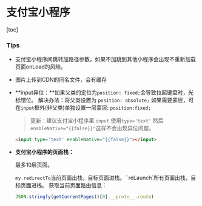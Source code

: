 # 支付宝小程序

[toc]

### Tips

- 支付宝小程序间跳转加路径参数，如果不加跳到其他小程序会出现不重新加载页面onLoad的风险。

- 图片上传到CDN的同名文件，会有缓存

- **input异位：**如果父类的定位为`position: fixed;`会导致拉起键盘时，光标错位。
    解决办法：将父类设置为 `position: absolute;` 如果需要蒙层，可在`input`框外(非父类)单独设置一层蒙层: `position:fixed;`
    
    >   更新：建议支付宝小程序里 `input` 使用`type='text'` 然后 `enableNative="{{false}}"`这样不会出现异位问题。
    
    ```html
    <input type='text' enableNative="{{false}}"></input>
    ```

- **支付宝小程序的页面栈：**

    最多10层页面。

    `my.redirectTo`当前页面出栈，目标页面进栈。``reLaunch`所有页面出栈，目标页面进栈。
    获取当前页面路由信息：

    ```javascript
    JSON.stringfy(getCurrentPages()[0].__proto__.route)
    ```

